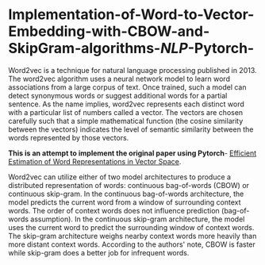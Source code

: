 # Implementation-of-Word-to-Vector-Embedding-with-CBOW-and-SkipGram-algorithms-_NLP_-Pytorch-
Word2vec is a technique for natural language processing published in 2013. The word2vec algorithm uses a neural network model to learn word associations from a large corpus of text. Once trained, such a model can detect synonymous words or suggest additional words for a partial sentence. As the name implies, word2vec represents each distinct word with a particular list of numbers called a vector. The vectors are chosen carefully such that a simple mathematical function (the cosine similarity between the vectors) indicates the level of semantic similarity between the words represented by those vectors.  

**This is an attempt to implement the original paper using Pytorch**- [Efficient Estimation of Word Representations in
Vector Space](https://arxiv.org/abs/1301.3781).   

Word2vec can utilize either of two model architectures to produce a distributed representation of words: continuous bag-of-words (CBOW) or continuous skip-gram. In the continuous bag-of-words architecture, the model predicts the current word from a window of surrounding context words. The order of context words does not influence prediction (bag-of-words assumption). In the continuous skip-gram architecture, the model uses the current word to predict the surrounding window of context words. The skip-gram architecture weighs nearby context words more heavily than more distant context words. According to the authors' note, CBOW is faster while skip-gram does a better job for infrequent words.
